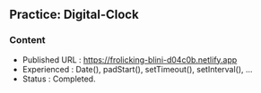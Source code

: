 ## Practice: Digital-Clock

### Content

- Published URL : https://frolicking-blini-d04c0b.netlify.app
- Experienced : Date(), padStart(), setTimeout(), setInterval(), ...
- Status : Completed.
